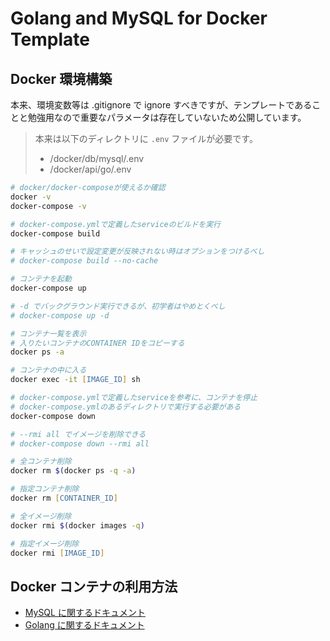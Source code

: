 # Golang and MySQL for Docker Template

## Docker 環境構築

本来、環境変数等は .gitignore で ignore すべきですが、テンプレートであることと勉強用なので重要なパラメータは存在していないため公開しています。

> 本来は以下のディレクトリに `.env` ファイルが必要です。
>
> - /docker/db/mysql/.env
> - /docker/api/go/.env

```zsh
# docker/docker-composeが使えるか確認
docker -v
docker-compose -v
```

```zsh
# docker-compose.ymlで定義したserviceのビルドを実行
docker-compose build

# キャッシュのせいで設定変更が反映されない時はオプションをつけるべし
# docker-compose build --no-cache
```

```zsh
# コンテナを起動
docker-compose up

# -d でバックグラウンド実行できるが、初学者はやめとくべし
# docker-compose up -d
```

```zsh
# コンテナ一覧を表示
# 入りたいコンテナのCONTAINER IDをコピーする
docker ps -a
```

```zsh
# コンテナの中に入る
docker exec -it [IMAGE_ID] sh
```

```zsh
# docker-compose.ymlで定義したserviceを参考に、コンテナを停止
# docker-compose.ymlのあるディレクトリで実行する必要がある
docker-compose down

# --rmi all でイメージを削除できる
# docker-compose down --rmi all
```

```zsh
# 全コンテナ削除
docker rm $(docker ps -q -a)

# 指定コンテナ削除
docker rm [CONTAINER_ID]
```

```zsh
# 全イメージ削除
docker rmi $(docker images -q)

# 指定イメージ削除
docker rmi [IMAGE_ID]
```

## Docker コンテナの利用方法

- [MySQL に関するドキュメント](/docker/api/README.md)
- [Golang に関するドキュメント](/docker/api/README.md)
